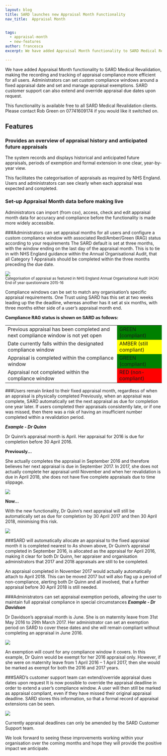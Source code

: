 ```yaml
---
layout: blog
title: SARD launches new Appraisal Month Functionality
nav_title:  Appraisal Month


tags:
  - appraisal-month
  - new-features
author: francesca
excerpt: We have added Appraisal Month functionality to SARD Medical Revalidation, making the recording and tracking of appraisal compliance more efficient for all users.

---
```

We have added Appraisal Month functionality to SARD Medical Revalidation, making the recording and tracking of appraisal compliance more efficient for all users.
Administrators can set custom compliance windows around a fixed appraisal date and set and manage appraisal exemptions. SARD customer support can also extend and override appraisal due dates upon request.

This functionality is available free to all SARD Medical Revalidation clients. Please contact Rob Green on 07741609174 if you would like it switched on.

## Features

### Provides an overview of appraisal history and anticipated future appraisals
The system records and displays historical and anticipated future appraisals, periods of exemption and formal extension in one clear, year-by-year view.

This facilitates the categorisation of appraisals as required by NHS England. Users and administrators can see clearly when each appraisal was expected and completed.

### Set-up Appraisal Month data before making live
Administrators can import (from csv), access, check and edit appraisal month data for accuracy and compliance before the functionality is made more widely accessible.

###Administrators can set appraisal months for all users and configure a custom compliance window with associated Red/Amber/Green (RAG) status according to your requirements
The SARD default is set at three months, with the window ending on the last day of the appraisal month. This is to tie in with NHS England guidance within the Annual Organisational Audit, that all Category 1 Appraisals should be completed within the three months preceding the due date.

<div class='thumbnail'>
  <img src='/images/blog/francesca/appraisal_month/nhs_england_aoa_flowchart.png'/>
  <div class='caption'>
    <small>Categorisation of appraisal as featured in NHS England Annual Organisational Audit (AOA) End of year questionnaire 2015-16</small>
  </div>
</div>

Compliance windows can be set to match any organisation’s specific appraisal requirements. One Trust using SARD has this set at two weeks leading up the the deadline, whereas another has it set at six months, with three months either side of a user’s appraisal month end.

<b>Compliance RAG status is shown on SARD as follows:</b>

<table class='table table-bordered'>
  <tbody>
    <tr>
      <td>Previous appraisal has been completed and next compliance window is not yet open</td>
      <td style='background: green;'>GREEN (compliant)</td>
    </tr>
    <tr>
      <td>Date currently falls within the designated compliance window</td>
      <td style='background: yellow;'>AMBER (still compliant)</td>
    </tr>
    <tr>
      <td>Appraisal is completed within the compliance window</td>
      <td style='background: green;'>GREEN (compliant)</td>
    </tr>
    <tr>
      <td>Appraisal not completed within the compliance window</td>
      <td style='background: red;'>RED (non-compliant)</td>
    </tr>
  </tbody>
</table>

###Users remain linked to their fixed appraisal month, regardless of when an appraisal is physically completed
Previously, when an appraisal was complete, SARD automatically set the next appraisal as due for completion one year later.
If users completed their appraisals consistently late, or if one was missed, then there was a risk of having an insufficient number completed within a revalidation period.

<i><b>Example - Dr Quinn</b></i>
<p>Dr Quinn’s appraisal month is April. Her appraisal for 2016 is due for completion before 30 April 2016.</P>
<b>Previously...</b>
<p>She actually completes the appraisal in September 2016 and therefore believes her next appraisal is due in September 2017. In 2017, she does not actually complete her appraisal until November and when her revalidation is due in April 2018, she does not have five complete appraisals due to time slippage.</p>

<div class='thumbnail'>
  <img src='/images/blog/francesca/appraisal_month/dr_quinn_without_appraisal_month.png'/>
  </div>

<b>Now...</b>
<p>With the new functionality, Dr Quinn’s next appraisal will still be automatically set as due for completion by 30 April 2017 and then 30 April 2018, minimising this risk.</p>

<div class='thumbnail'>
  <img src='/images/blog/francesca/appraisal_month/dr_quinn_with_appraisal_month.png'/>
</div>

###SARD will automatically allocate an appraisal to the fixed appraisal month it is completed nearest to
As shown above, Dr Quinn’s appraisal completed in September 2016, is allocated as the appraisal for April 2016, making it clear for both Dr Quinn, her appraiser and organisation administrators that 2017 and 2018 appraisals are still to be completed.

An appraisal completed in November 2017 would actually automatically attach to April 2018. This can be moved 2017 but will also flag up a period of non-compliance, alerting both Dr Quinn and all involved, that a further appraisal before 30 April 2018 is still needed.

###Administrators can set appraisal exemption periods, allowing the user to maintain full appraisal compliance in special circumstances
<i><b>Example - Dr Davidson</b></i>
<p>Dr Davidson’s appraisal month is June. She is on maternity leave from 31st May 2016 to 29th March 2017. Her administrator can set an exemption period on SARD to cover these dates and she will remain compliant without completing an appraisal in June 2016.</p>

<div class='thumbnail'>
  <img src='/images/blog/francesca/appraisal_month/dr_davidson.png'/>
</div>

<p>An exemption will count for any compliance window it covers. In this example, Dr Quinn would be exempt for her 2016 appraisal only. However, if she were on maternity leave from 1 April 2016 – 1 April 2017, then she would be marked as exempt for both the 2016 and 2017 years.</p>

###SARD’s customer support team can extend/override appraisal dues dates upon request
It is now possible to override the appraisal deadline in order to extend a user’s compliance window. A user will then still be marked as appraisal compliant, even if they have missed their original appraisal deadline. SARD stores this information, so that a formal record of appraisal extensions can be seen.

<div class='thumbnail'>
  <img src='/images/blog/francesca/appraisal_month/dr_malone_extension.png'/>
</div>

Currently appraisal deadlines can only be amended by the SARD Customer Support team.

We look forward to seeing these improvements working within your organisation over the coming months and hope they will provide the positive impact we anticipate.
